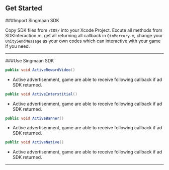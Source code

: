 ## Get Started

###Import Singmaan SDK

Copy SDK files from `/IOS/` into your Xcode Project. Excute all methods from SDKInteraction.m. get all returning all callback in  `QinMercury.m`, change your `UnitySendMessage` as your own codes which can interactive with your game if you need.

----

###Use Singmaan SDK

```C#
public void ActiveRewardVideo()
```

* Active advertisenment,  game are able to receive following callback if ad SDK returned.

```C#
public void ActiveInterstitial()
```

* Active advertisenment,  game are able to receive following callback if ad SDK returned.

```C#
public void ActiveBanner()
```

* Active advertisenment,  game are able to receive following callback if ad SDK returned.

```C#
public void ActiveNative()
```

* Active advertisenment,  game are able to receive following callback if ad SDK returned.

___

